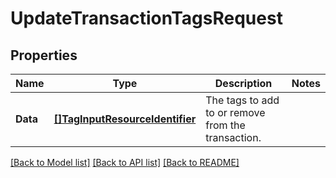 # UpdateTransactionTagsRequest

## Properties

Name | Type | Description | Notes
------------ | ------------- | ------------- | -------------
**Data** | [**[]TagInputResourceIdentifier**](TagInputResourceIdentifier.md) | The tags to add to or remove from the transaction.  | 

[[Back to Model list]](../README.md#documentation-for-models) [[Back to API list]](../README.md#documentation-for-api-endpoints) [[Back to README]](../README.md)


